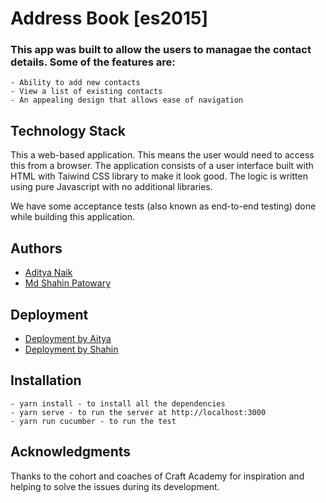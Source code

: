 # Address Book [es2015]
### This app was built to allow the users to managae the contact details. Some of the features are:
    - Ability to add new contacts
    - View a list of existing contacts
    - An appealing design that allows ease of navigation

## Technology Stack
This a web-based application. This means the user would need to access this from a browser. The application consists of a user interface built with HTML with Taiwind CSS library to make it look good. The logic is written using pure Javascript with no additional libraries.

We have some acceptance tests (also known as end-to-end testing) done while building this application.

## Authors
- [Aditya Naik](https://github.com/kianaditya)
- [Md Shahin Patowary](https://github.com/shahin1290/)

## Deployment
- [Deployment by Aitya](https://kianaditya.github.io/Address_book/)
- [Deployment by Shahin](https://shahin1290.github.io/)

## Installation
    - yarn install - to install all the dependencies
    - yarn serve - to run the server at http://localhost:3000
    - yarn run cucumber - to run the test

## Acknowledgments
Thanks to the cohort and coaches of Craft Academy for inspiration and helping to solve the issues during its development.
